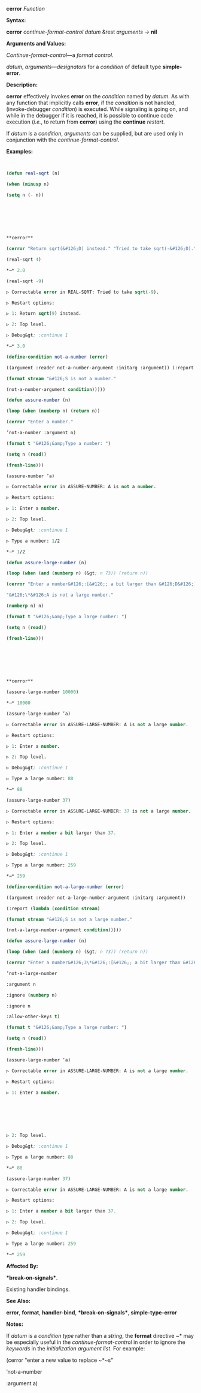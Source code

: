 **cerror** *Function* 



**Syntax:** 



**cerror** *continue-format-control datum* &amp;rest *arguments →* **nil** 



**Arguments and Values:** 



*Continue-format-control*—a *format control*. 



*datum*, *arguments*—*designators* for a *condition* of default type **simple-error**. 



**Description:** 



**cerror** effectively invokes **error** on the *condition* named by *datum*. As with any function that implicitly calls **error**, if the *condition* is not handled, (invoke-debugger *condition*) is executed. While signaling is going on, and while in the debugger if it is reached, it is possible to continue code execution (*i.e.*, to return from **cerror**) using the **continue** *restart*. 



If *datum* is a *condition*, *arguments* can be supplied, but are used only in conjunction with the *continue-format-control*. 



**Examples:**
```lisp
 

(defun real-sqrt (n) 

(when (minusp n) 

(setq n (- n)) 



 

 

**cerror** 

(cerror "Return sqrt(&#126;D) instead." "Tried to take sqrt(-&#126;D)." n)) (sqrt n)) 

(real-sqrt 4) 

*→* 2.0 

(real-sqrt -9) 

▷ Correctable error in REAL-SQRT: Tried to take sqrt(-9). 

▷ Restart options: 

▷ 1: Return sqrt(9) instead. 

▷ 2: Top level. 

▷ Debug&gt; :continue 1 

*→* 3.0 

(define-condition not-a-number (error) 

((argument :reader not-a-number-argument :initarg :argument)) (:report (lambda (condition stream) 

(format stream "&#126;S is not a number." 

(not-a-number-argument condition))))) 

(defun assure-number (n) 

(loop (when (numberp n) (return n)) 

(cerror "Enter a number." 

’not-a-number :argument n) 

(format t "&#126;&amp;Type a number: ") 

(setq n (read)) 

(fresh-line))) 

(assure-number ’a) 

▷ Correctable error in ASSURE-NUMBER: A is not a number. 

▷ Restart options: 

▷ 1: Enter a number. 

▷ 2: Top level. 

▷ Debug&gt; :continue 1 

▷ Type a number: 1/2 

*→* 1/2 

(defun assure-large-number (n) 

(loop (when (and (numberp n) (&gt; n 73)) (return n)) 

(cerror "Enter a number&#126;:[&#126;; a bit larger than &#126;D&#126;]." 

"&#126;\*&#126;A is not a large number." 

(numberp n) n) 

(format t "&#126;&amp;Type a large number: ") 

(setq n (read)) 

(fresh-line))) 



 

 

**cerror** 

(assure-large-number 10000) 

*→* 10000 

(assure-large-number ’a) 

▷ Correctable error in ASSURE-LARGE-NUMBER: A is not a large number. 

▷ Restart options: 

▷ 1: Enter a number. 

▷ 2: Top level. 

▷ Debug&gt; :continue 1 

▷ Type a large number: 88 

*→* 88 

(assure-large-number 37) 

▷ Correctable error in ASSURE-LARGE-NUMBER: 37 is not a large number. 

▷ Restart options: 

▷ 1: Enter a number a bit larger than 37. 

▷ 2: Top level. 

▷ Debug&gt; :continue 1 

▷ Type a large number: 259 

*→* 259 

(define-condition not-a-large-number (error) 

((argument :reader not-a-large-number-argument :initarg :argument)) 

(:report (lambda (condition stream) 

(format stream "&#126;S is not a large number." 

(not-a-large-number-argument condition))))) 

(defun assure-large-number (n) 

(loop (when (and (numberp n) (&gt; n 73)) (return n)) 

(cerror "Enter a number&#126;3\*&#126;:[&#126;; a bit larger than &#126;\*&#126;D&#126;]." 

’not-a-large-number 

:argument n 

:ignore (numberp n) 

:ignore n 

:allow-other-keys t) 

(format t "&#126;&amp;Type a large number: ") 

(setq n (read)) 

(fresh-line))) 

(assure-large-number ’a) 

▷ Correctable error in ASSURE-LARGE-NUMBER: A is not a large number. 

▷ Restart options: 

▷ 1: Enter a number. 



 

 

▷ 2: Top level. 

▷ Debug&gt; :continue 1 

▷ Type a large number: 88 

*→* 88 

(assure-large-number 37) 

▷ Correctable error in ASSURE-LARGE-NUMBER: A is not a large number. 

▷ Restart options: 

▷ 1: Enter a number a bit larger than 37. 

▷ 2: Top level. 

▷ Debug&gt; :continue 1 

▷ Type a large number: 259 

*→* 259 


```
**Affected By:** 



**\*break-on-signals\***. 



Existing handler bindings. 



**See Also:** 



**error**, **format**, **handler-bind**, **\*break-on-signals\***, **simple-type-error** 



**Notes:** 



If *datum* is a *condition type* rather than a *string*, the **format** directive &#126;\* may be especially useful in the *continue-format-control* in order to ignore the *keywords* in the *initialization argument list*. For example: 



(cerror "enter a new value to replace &#126;\*&#126;s" 



’not-a-number 



:argument a) 



